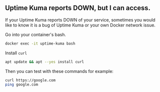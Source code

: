 
## Uptime Kuma reports DOWN, but I can access.

If your Uptime Kuma reports DOWN of your service, sometimes you would like to know it is a bug of Uptime Kuma or your own Docker network issue.

Go into your container's bash.

```bash
docker exec -it uptime-kuma bash
```

Install `curl`

```bash
apt update && apt --yes install curl
```

Then you can test with these commands for example:
```bash
curl https://google.com
ping google.com
```
